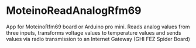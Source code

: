 # MoteinoReadAnalogRfm69

App for MoteinoRfm69 board or Arduino pro mini.
Reads analog values from three inputs, transforms voltage values to temperature values 
and sends values via radio transmission to an Internet Gateway (GHI FEZ Spider Board) 
